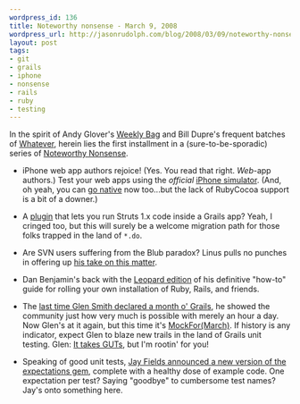 ```yaml
---
wordpress_id: 136
title: Noteworthy nonsense - March 9, 2008
wordpress_url: http://jasonrudolph.com/blog/2008/03/09/noteworthy-nonsense-march-9-2008/
layout: post
tags:
- git
- grails
- iphone
- nonsense
- rails
- ruby
- testing
---
```

In the spirit of Andy Glover's [Weekly Bag](http://thediscoblog.com/2008/03/08/the-weekly-bag-march-7/ "The Disco Blog - The weekly bag - March 7") and Bill Dupre's frequent batches of [Whatever](http://wpdupre.blogspot.com/2008/03/whatever.html "whatever"), herein lies the first installment in a (sure-to-be-sporadic) series of [Noteworthy Nonsense](http://jasonrudolph.com/blog/tag/nonsense/ "jasonrudolph.com - Blog Category - Noteworthy Nonsense").  

* iPhone web app authors rejoice!  (Yes. You read that right.  *Web*-app authors.)  Test your web apps using the *official* [iPhone simulator](http://developer.apple.com/iphone/program/ "Apple Developer Connection - iPhone Dev Center - iPhone Developer Program").  (And, oh yeah, you can [go native](http://developer.apple.com/iphone/program/details.html "Apple Developer Connection - iPhone Dev Center - iPhone Developer Program Details") now too...but the lack of RubyCocoa support is a bit of a downer.)

* A [plugin](http://docs.codehaus.org/display/GRAILS/Struts+1+Plugin "Grails Struts 1.X Plugin") that lets you run Struts 1.x code inside a Grails app?  Yeah, I cringed too, but this will surely be a welcome migration path for those folks trapped in the land of <code>*.do</code>.  

* Are SVN users suffering from the Blub paradox?  Linus pulls no punches in offering up [his take on this matter](http://www.youtube.com/watch?v=4XpnKHJAok8 "YouTube - Tech Talk: Linus Torvalds on git").  

* Dan Benjamin's back with the [Leopard edition](http://hivelogic.com/articles/ruby-rails-leopard/ "Hivelogic: Installing Ruby, Rubygems, Rails, and Mongrel on Mac OS X 10.5 (Leopard)") of his definitive "how-to" guide for rolling your own installation of Ruby, Rails, and friends.  

* The [last time Glen Smith declared a month o' Grails](http://blogs.bytecode.com.au:80/glen/2007/02/27/grails-challenge--pens-down.html "Glen Smith - Grails Challenge: Pens Down"), he showed the community just how very much is possible with merely an hour a day.  Now Glen's at it again, but this time it's [MockFor(March)](http://blogs.bytecode.com.au/glen/2008/03/04/mockfor-march---overcoming-grails-testing-inertia.html "Glen Smith - MockFor(March): Overcoming Grails testing inertia").  If history is any indicator, expect Glen to blaze new trails in the land of Grails unit testing.  Glen: [It takes GUTs](http://alistair.cockburn.us/index.php/The_modern_programming_professional_has_GUTs "Alistair Cockburn - The modern programming professional has GUTs"), but I'm rootin' for you!

* Speaking of good unit tests, [Jay Fields announced a new version of the expectations gem](http://blog.jayfields.com/2008/03/ruby-expectations-gem-version-023.html "Jay Fields Thoughts: Ruby: expectations gem version 0.2.3"), complete with a healthy dose of example code.  One expectation per test?  Saying "goodbye" to cumbersome test names?  Jay's onto something here.

